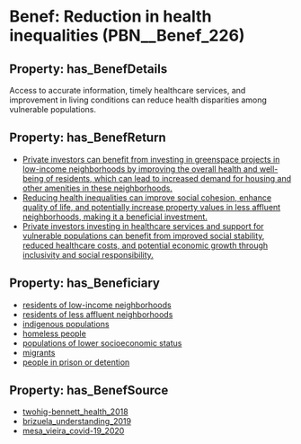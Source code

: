 # Benef: __Reduction in health inequalities__ (PBN__Benef_226)

## Property: has_BenefDetails

Access to accurate information, timely healthcare services, and improvement in living conditions can reduce health disparities among vulnerable populations.

## Property: has_BenefReturn

* [Private investors can benefit from investing in greenspace projects in low-income neighborhoods by improving the overall health and well-being of residents, which can lead to increased demand for housing and other amenities in these neighborhoods.](../BenefReturn/PBN__BenefReturn_233)
* [Reducing health inequalities can improve social cohesion, enhance quality of life, and potentially increase property values in less affluent neighborhoods, making it a beneficial investment.](../BenefReturn/PBN__BenefReturn_382)
* [Private investors investing in healthcare services and support for vulnerable populations can benefit from improved social stability, reduced healthcare costs, and potential economic growth through inclusivity and social responsibility.](../BenefReturn/PBN__BenefReturn_1267)

## Property: has_Beneficiary

* [residents of low-income neighborhoods](../Stakeholder/PBN__Stakeholder_132)
* [residents of less affluent neighborhoods](../Stakeholder/PBN__Stakeholder_171)
* [indigenous populations](../Stakeholder/PBN__Stakeholder_443)
* [homeless people](../Stakeholder/PBN__Stakeholder_444)
* [populations of lower socioeconomic status](../Stakeholder/PBN__Stakeholder_445)
* [migrants](../Stakeholder/PBN__Stakeholder_446)
* [people in prison or detention](../Stakeholder/PBN__Stakeholder_447)

## Property: has_BenefSource

* [twohig-bennett_health_2018](../Article/PBN__Article_50)
* [brizuela_understanding_2019](../Article/PBN__Article_69)
* [mesa_vieira_covid-19_2020](../Article/PBN__Article_236)

